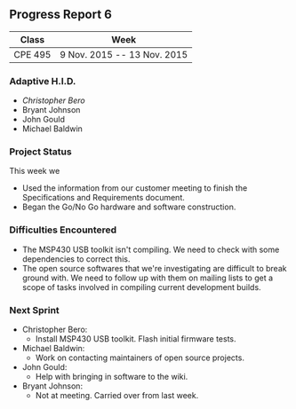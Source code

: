 ## Progress Report 6

Class | Week
----- | ----
CPE 495 | 9 Nov. 2015 -- 13 Nov. 2015

### Adaptive H.I.D.

<!--- This is a comment
Make sure to use *asterisks* to create italics on the member of whoever created the report
-->

* *Christopher Bero*
* Bryant Johnson
* John Gould
* Michael Baldwin

### Project Status

<!---
Project Status is a review of what was accomplished last week and a descript of where we stand going into this sprint. A comparison between goals and actual accomplishments is a good idea.
-->

This week we

* Used the information from our customer meeting to finish the Specifications and Requirements document.
* Began the Go/No Go hardware and software construction.

### Difficulties Encountered

<!---
Difficulties Encountered is required. Other teams report losing points if this is missing.
Put here any trouble we had while accomplishing work during the previous sprint/week.
-->

* The MSP430 USB toolkit isn't compiling. We need to check with some dependencies to correct this.
* The open source softwares that we're investigating are difficult to break ground with. We need to follow up with them on mailing lists to get a scope of tasks involved in compiling current development builds.


### Next Sprint

<!---
Next Sprint should be a list of tasks that each member is going to work towards for the upcomming week.
Make sure to email members on Thursday or Friday so that they can respond with their most recent progress.
-->

* Christopher Bero:
    * Install MSP430 USB toolkit. Flash initial firmware tests.
* Michael Baldwin: 
    * Work on contacting maintainers of open source projects.
* John Gould:
    * Help with bringing in software to the wiki.
* Bryant Johnson:
    * Not at meeting. Carried over from last week.



